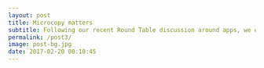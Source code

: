 ```yaml
---
layout: post
title: Microcopy matters
subtitle: Following our recent Round Table discussion around apps, we explore the role of microcopy in creating engaging digital experiences.
permalink: /post3/
image: post-bg.jpg
date: 2017-02-20 00:10:45
---
```

